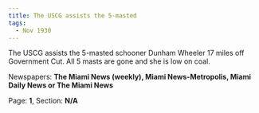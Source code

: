 ```yaml
---  
title: The USCG assists the 5-masted  
tags:  
  - Nov 1930  
---  
```

  
The USCG assists the 5-masted schooner Dunham Wheeler 17 miles off Government Cut. All 5 masts are gone and she is low on coal.  
  
Newspapers: **The Miami News (weekly), Miami News-Metropolis, Miami Daily News or The Miami News**  
  
Page: **1**, Section: **N/A** 
